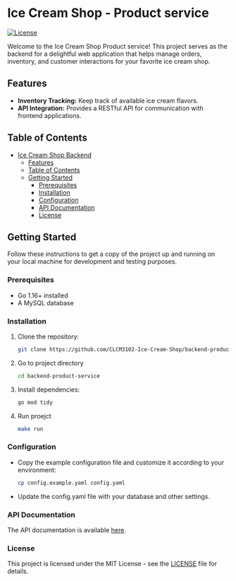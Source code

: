 # Ice Cream Shop - Product service

[![License](https://img.shields.io/badge/License-MIT-blue.svg)](LICENSE)

Welcome to the Ice Cream Shop Product service! This project serves as the backend for a delightful web application that helps manage orders, inventory, and customer interactions for your favorite ice cream shop.

## Features

- **Inventory Tracking:** Keep track of available ice cream flavors.
- **API Integration:** Provides a RESTful API for communication with frontend applications.

## Table of Contents

- [Ice Cream Shop Backend](#ice-cream-shop-backend)
  - [Features](#features)
  - [Table of Contents](#table-of-contents)
  - [Getting Started](#getting-started)
    - [Prerequisites](#prerequisites)
    - [Installation](#installation)
    - [Configuration](#configuration)
    - [API Documentation](#api-documentation)
    - [License](#license)

## Getting Started

Follow these instructions to get a copy of the project up and running on your local machine for development and testing purposes.

### Prerequisites

- Go 1.16+ installed
- A MySQL database

### Installation

1. Clone the repository:

   ```bash
   git clone https://github.com/CLCM3102-Ice-Cream-Shop/backend-product-service.git
   
   ```
2. Go to project directory
   ```bash
   cd backend-product-service
   ```
3. Install dependencies:
   ```bash
   go mod tidy
   ```
4. Run proejct
   ```bash
   make run
   ```
### Configuration
- Copy the example configuration file and customize it according to your environment:

    ```bash
    cp config.example.yaml config.yaml
    ```
- Update the config.yaml file with your database and other settings.

### API Documentation
The API documentation is available [here](https://satrawo38.atlassian.net/wiki/spaces/CP/pages/4555062/API+Specification).

### License
This project is licensed under the MIT License - see the [LICENSE](LICENSE.md) file for details.

